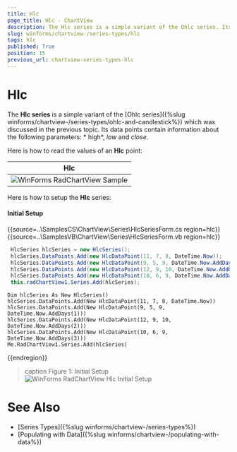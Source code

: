 ```yaml
---
title: Hlc
page_title: Hlc - ChartView
description: The Hlc series is a simple variant of the Ohlc series. Its data points contain information about the following parameters - high, low and close.
slug: winforms/chartview-/series-types/hlc
tags: hlc
published: True
position: 15
previous_url: chartview-series-types-hlc
---
```


# Hlc

The __Hlc series__ is a simple variant of the [Ohlc series]({%slug winforms/chartview-/series-types/ohlc-and-candlestick%}) which was discussed in the previous topic. Its data points contain information about the following parameters: * high*, *low* and *close*.

Here is how to read the values of an __Hlc__ point:

|  __Hlc__  |
| ------ |
|![WinForms RadChartView Sample](images/chartview-series-types-hlc001.png)|

Here is how to setup the __Hlc__ series: 

#### Initial Setup

{{source=..\SamplesCS\ChartView\Series\HlcSeriesForm.cs region=hlc}} 
{{source=..\SamplesVB\ChartView\Series\HlcSeriesForm.vb region=hlc}} 

````C#
 HlcSeries hlcSeries = new HlcSeries();
 hlcSeries.DataPoints.Add(new HlcDataPoint(11, 7, 8, DateTime.Now));
 hlcSeries.DataPoints.Add(new HlcDataPoint(9, 5, 9, DateTime.Now.AddDays(1)));
 hlcSeries.DataPoints.Add(new HlcDataPoint(12, 9, 10, DateTime.Now.AddDays(2)));
 hlcSeries.DataPoints.Add(new HlcDataPoint(10, 6, 9, DateTime.Now.AddDays(3)));
 this.radChartView1.Series.Add(hlcSeries);

````
````VB.NET
Dim hlcSeries As New HlcSeries()
hlcSeries.DataPoints.Add(New HlcDataPoint(11, 7, 8, DateTime.Now))
hlcSeries.DataPoints.Add(New HlcDataPoint(9, 5, 9, DateTime.Now.AddDays(1)))
hlcSeries.DataPoints.Add(New HlcDataPoint(12, 9, 10, DateTime.Now.AddDays(2)))
hlcSeries.DataPoints.Add(New HlcDataPoint(10, 6, 9, DateTime.Now.AddDays(3)))
Me.RadChartView1.Series.Add(hlcSeries)

````

{{endregion}} 

>caption Figure 1: Initial Setup 
![WinForms RadChartView Hlc Initial Setup](images/chartview-series-types-hlc002.png)

# See Also

* [Series Types]({%slug winforms/chartview-/series-types%})
* [Populating with Data]({%slug winforms/chartview-/populating-with-data%})
